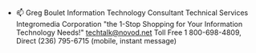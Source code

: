 
- 📫  Greg Boulet
Information Technology Consultant
Technical Services
Integromedia Corporation
"the 1-Stop Shopping for Your Information Technology Needs!"
techtalk@novod.net
Toll Free 1 800-698-4809, Direct (236) 795-6715 (mobile, instant message)

<!---
novodwip/novodwip is a ✨ special ✨ repository because its `README.md` (this file) appears on your GitHub profile.
You can click the Preview link to take a look at your changes.
--->
